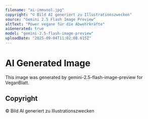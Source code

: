 ```yaml
---
filename: "ai-immunol.jpg"
copyright: "© Bild AI generiert zu Illustrationszwecken"
source: "Gemini 2.5 Flash Image Preview"
altText: "Power vegane für die Abwehrkräfte"
aiGenerated: true
model: "gemini-2.5-flash-image-preview"
uploadDate: "2025-09-04T11:02:08.615Z"
---
```


# AI Generated Image

This image was generated by gemini-2.5-flash-image-preview for VeganBlatt.

## Copyright
© Bild AI generiert zu Illustrationszwecken
